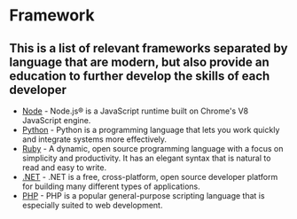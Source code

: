 # Framework

## This is a list of relevant frameworks separated by language that are modern, but also provide an education to further develop the skills of each developer

- [Node](node/README.md) - Node.js® is a JavaScript runtime built on Chrome's V8 JavaScript engine.
- [Python](python/README.md) - Python is a programming language that lets you work quickly and integrate systems more effectively.
- [Ruby](ruby/README.md) - A dynamic, open source programming language with a focus on simplicity and productivity. It has an elegant syntax that is natural to read and easy to write. 
- [.NET](dotnet/README.md) - .NET is a free, cross-platform, open source developer platform for building many different types of applications.
- [PHP](php/README.md) - PHP is a popular general-purpose scripting language that is especially suited to web development.

